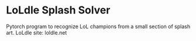 # LoLdle Splash Solver
Pytorch program to recognize LoL champions from a small section of splash art. 
LoLdle site: loldle.net

